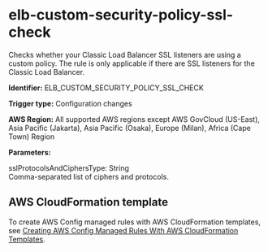 # elb\-custom\-security\-policy\-ssl\-check<a name="elb-custom-security-policy-ssl-check"></a>

Checks whether your Classic Load Balancer SSL listeners are using a custom policy\. The rule is only applicable if there are SSL listeners for the Classic Load Balancer\. 

**Identifier:** ELB\_CUSTOM\_SECURITY\_POLICY\_SSL\_CHECK

**Trigger type:** Configuration changes

**AWS Region:** All supported AWS regions except AWS GovCloud \(US\-East\), Asia Pacific \(Jakarta\), Asia Pacific \(Osaka\), Europe \(Milan\), Africa \(Cape Town\) Region

**Parameters:**

sslProtocolsAndCiphersType: String  
Comma\-separated list of ciphers and protocols\.

## AWS CloudFormation template<a name="w76aac11c31c17b7d259c15"></a>

To create AWS Config managed rules with AWS CloudFormation templates, see [Creating AWS Config Managed Rules With AWS CloudFormation Templates](aws-config-managed-rules-cloudformation-templates.md)\.